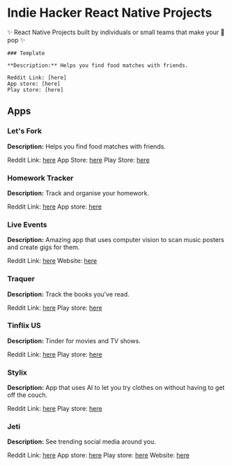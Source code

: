 # Indie Hacker React Native Projects

✨ React Native Projects built by individuals or small teams that make your 👀 pop ✨

```
### Template

**Description:** Helps you find food matches with friends. 

Reddit Link: [here]
App store: [here]
Play store: [here]
```

## Apps

### Let's Fork

**Description:** Helps you find food matches with friends. 

Reddit Link: [here](https://www.reddit.com/r/reactnative/comments/gqynar/lets_fork_my_first_real_react_native_app_an_app/)
App Store: [here](https://apps.apple.com/us/app/lets-fork/id1513436174) 
Play Store: [here](https://play.google.com/store/apps/details?id=com.peterzernia.letsfork)

### Homework Tracker

**Description:** Track and organise your homework. 

Reddit Link: [here](https://www.reddit.com/r/reactnative/comments/re6hz5/after_months_of_development_i_am_proud_to_have/)
App store: [here](https://apps.apple.com/us/app/homework-tracker-by-backpack/id1482207446)

### Live Events

**Description:** Amazing app that uses computer vision to scan music posters and create gigs for them. 

Reddit Link: [here](https://www.reddit.com/r/reactnative/comments/mlbbpm/been_working_on_a_live_music_poster_scanner_in/)
Website: [here](https://www.lineup.events/)

### Traquer

**Description:** Track the books you've read.

Reddit Link: [here](https://www.reddit.com/r/reactnative/comments/hlqsjq/i_made_an_app_to_track_the_books_you_read/)
Play store: [here](https://play.google.com/store/apps/details?id=com.traquer)

### Tinflix US

**Description:** Tinder for movies and TV shows. 

Reddit Link: [here](https://www.reddit.com/r/reactnative/comments/hedj4r/ive_made_a_tinder_like_app_for_netflix_movies_and/)
Play store: [here](https://play.google.com/store/apps/details?id=com.netflixswipeapp)

### Stylix

**Description:** App that uses AI to let you try clothes on without having to get off the couch. 

Reddit Link: [here](https://www.reddit.com/r/reactnative/comments/sc9m0j/i_made_this_app_using_react_native_that_let_you/)
Play store: [here](https://play.google.com/store/apps/details?id=com.TeamBacon.Stylix)

### Jeti

**Description:** See trending social media around you. 

Reddit Link: [here](https://www.reddit.com/r/reactnative/comments/i9qynz/dreams_really_do_come_true_after_over_two_years/)
App store: [here](https://apps.apple.com/us/app/id1523579231)
Play store: [here](https://play.google.com/store/apps/details?id=app.jeti)
Website: [here](https://jeti.app/)


